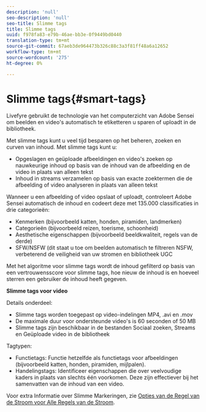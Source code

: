 ```yaml
---
description: 'null'
seo-description: 'null'
seo-title: Slimme tags
title: Slimme tags
uuid: f978fa83-e79b-46ae-bb3e-0f9449bd0440
translation-type: tm+mt
source-git-commit: 67aeb3de964473b326c88c3a3f81ff48a6a12652
workflow-type: tm+mt
source-wordcount: '275'
ht-degree: 0%

---
```



# Slimme tags{#smart-tags}

Livefyre gebruikt de technologie van het computerzicht van Adobe Sensei om beelden en video&#39;s automatisch te etiketteren u sparen of uploadt in de bibliotheek.

Met slimme tags kunt u veel tijd besparen op het beheren, zoeken en curven van inhoud. Met slimme tags kunt u:

* Opgeslagen en geüploade afbeeldingen en video&#39;s zoeken op nauwkeurige inhoud op basis van de inhoud van de afbeelding en de video in plaats van alleen tekst
* Inhoud in streams verzamelen op basis van exacte zoektermen die de afbeelding of video analyseren in plaats van alleen tekst

Wanneer u een afbeelding of video opslaat of uploadt, controleert Adobe Sensei automatisch de inhoud en codeert deze met 135.000 classificaties in drie categorieën:

* Kenmerken (bijvoorbeeld katten, honden, piramiden, landmerken)
* Categorieën (bijvoorbeeld reizen, toerisme, schoonheid)
* Aesthetische eigenschappen (bijvoorbeeld beeldkwaliteit, regels van de derde)
* SFW/NSFW (dit staat u toe om beelden automatisch te filtreren NSFW, verbeterend de veiligheid van uw stromen en bibliotheek UGC

Met het algoritme voor slimme tags wordt de inhoud gefilterd op basis van een vertrouwensscore voor slimme tags, hoe nieuw de inhoud is en hoeveel sterren een gebruiker de inhoud heeft gegeven.

**Slimme tags voor video**

Details onderdeel:

* Slimme tags worden toegepast op video-indelingen MP4, .avi en .mov
* De maximale duur voor ondersteunde video&#39;s is 60 seconden of 50 MB
* Slimme tags zijn beschikbaar in de bestanden Sociaal zoeken, Streams en Geüploade video in de bibliotheek

Tagtypen:

* Functietags: Functie hetzelfde als functietags voor afbeeldingen (bijvoorbeeld katten, honden, piramiden, mijlpalen).
* Handelingstags: Identificeer eigenschappen die over veelvoudige kaders in plaats van slechts één voorkomen. Deze zijn effectiever bij het samenvatten van de inhoud van een video.

Voor extra Informatie over Slimme Markeringen, zie [Opties van de Regel van de Stroom voor Alle Regels van de Stroom](../../c-streams/c-stream-rule-options-for-all-stream-rules.md#c_stream_rule_options_for_all_stream_rules).
